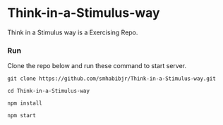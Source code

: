 # Think-in-a-Stimulus-way
Think in a Stimulus way is a Exercising Repo.

### Run 

Clone the repo below and run these command to start server.

````
git clone https://github.com/smhabibjr/Think-in-a-Stimulus-way.git

cd Think-in-a-Stimulus-way

npm install

npm start

````
